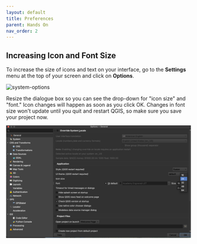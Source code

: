 ```yaml
---
layout: default
title: Preferences
parent: Hands On
nav_order: 2
---
```


## Increasing Icon and Font Size
To increase the size of icons and text on your interface, go to the **Settings** menu at the top of your screen and click on **Options**.
   
![system-options](system-options.png)

Resize the dialogue box so you can see the drop-down for "icon size" and "font." Icon changes will happen as soon as you click OK. Changes in font size won't update until you quit and restart QGIS, so make sure you save your project now. 
   
![system-preferences](system-preferences.png)





